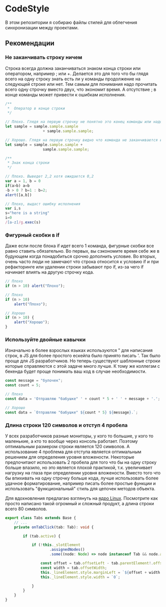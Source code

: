 # CodeStyle
В этом репозитории я собираю файлы стилей для облегчения синхронизации между проектами.


## Рекомендации
### Не заканчивать строку ничем
Строка всегда должна заканчиваться знаком конца строки или оператором, например ; или +. Делается это для того что бы глядя всего на одну строку знать есть ли у команды продолжение на следующей строке или нет. Тем самым для понимания надо прочитать всего одну строчку вместо двух, что экономит время. А отсутствие ; в конце команды может привести к ошибкам исполнения.

```Typescript
/**
 *  Оператор в конце строки
 */

// Плохо. Глядя на первую строчку не понятно это конец команды или надо искать продолжение
let sample = sample.sample.sample
                 + sample.sample.sample;

// Хорошо. Глядя на первую строчку видно что команда не заканчивается и стоит искать продолжение на следующей
let sample = sample.sample.sample +
                 sample.sample.sample;

/**
 * Знак конца строки
 */

// Плохо. Выведет 2,2 хотя ожидается 0,2
var a = 1, b = 0
if(a>b) a=b
-b > 0 ? b=1 : b=2;
alert([a,b])

// Плохо, выдаст ошибку исполнения
var i,s
s="here is a string"
i=0
/[a-z]/g.exec(s)

```

### Фигурный скобки в if
Даже если после блока if идет всего 1 команда, фигурные скобки все равно ставить обязательно. 
Во первых, вы сэкономите время себе же в будующем когда понадобиться срочно дополнить условие. 
Во вторых, очень часто люди не замечают что строка относится к условию if и при рефакторинге или удалении строки забывают про if, из-за чего if начинает влиять на другую строчку кода.

```Typescript
// Плохо
if (n > 10) alert("Плохо");

// Плохо
if (n > 10)
    alert("Плохо");

// Хорошо
if (n > 10) {
    alert("Хорошо");
}
```

### Используйте двойные кавычки
Изначально в более взрослых языках используются " для написания строк, в JS для более простого ескейпа было принято писать '. Так было проще для JS разработчиков. Но теперь существуют шаблонные строки которые справляются с этой задаче много лучше. К тому же коллегам с бекенда будет проще понимать ваш код в случае необходимости.

```Typescript
const message = "булочек";
const count = 5;

// Плохо
const data = 'Отправляю "бабушке" ' + count * 5 + ' ' + message + '.';

// Хорошо
const data = `Отправляю "бабушке" ${count * 5} ${message}.`;
```

### Длина строки 120 символов и отступ 4 пробела
У всех разработчиков разные мониторы, у кого то большие, у кого то маленькие, а кто то вообще через консоль работает. Поэтому оптимальным размером строки является 120 символов. А использование 4 проблема для отступа является оптимальным решением для определения уровня вложености. Некоторые предпочитают использовать 2 пробела для того что бы на одну строку больше влазило, но это является плохой практикой, т.к. увеличивает нагрузку на глаза при определении уровня вложености. Вместо того что бы впихивать на одну строчку больше кода, лучше использовать более удачное форматирование, например писать более простые функции и использовать "функциональный" стиль для цепочек методов объекта.

Для вдохновления предлагаю взглянуть на [ядро Linux](https://github.com/torvalds/linux/blob/master/kernel/acct.c). Посмотрите как просто написано такой огромный и сложный продукт, а длина строки всего 80 символов.

```Typescript
export class Tabs extends Base {
    // ...
    private onTabClick(tab: Tab): void {

        if (tab.active) {

            if (!this._slotElement
                    .assignedNodes()
                    .some((node: Node) => node instanceof Tab && node.active === true)) {

                const offset = tab.offsetLeft - tab.parentElement!.offsetLeft;
                const width = tab.offsetWidth;
                this._lineElement.style.marginLeft = `${offset + width / 2}px`;
                this._lineElement.style.width = `0`;

            }
        }
    }
}
```